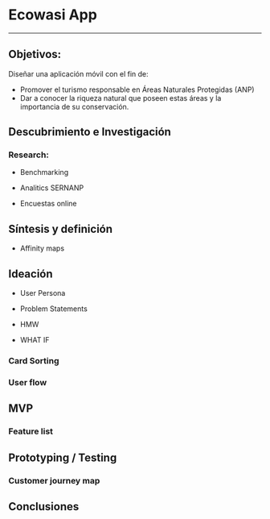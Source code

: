 # Ecowasi App
------

## Objetivos:

Diseñar una aplicación móvil con el fin de:

- Promover el turismo responsable en Áreas Naturales Protegidas (ANP)
- Dar a conocer la riqueza natural que poseen estas áreas y la importancia de su conservación.

## Descubrimiento e Investigación

### Research:

- Benchmarking

- Analitics SERNANP

- Encuestas online

## Síntesis y definición

- Affinity maps

## Ideación

- User Persona

- Problem Statements

- HMW

- WHAT IF

### Card Sorting

### User flow

## MVP

### Feature list

## Prototyping / Testing

### Customer journey map

## Conclusiones


